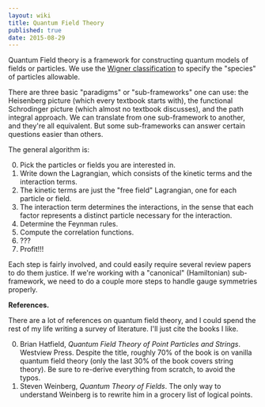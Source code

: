 ```yaml
---
layout: wiki
title: Quantum Field Theory
published: true
date: 2015-08-29
---
```


Quantum Field theory is a framework for constructing quantum models of
fields or particles. We use the
[Wigner classification](./wigner-classification.html) to specify
the "species" of particles allowable.

There are three basic "paradigms" or "sub-frameworks" one can use: the
Heisenberg picture (which every textbook starts with), the functional
Schrodinger picture (which almost no textbook discusses), and the path
integral approach. We can translate from one sub-framework to another,
and they're all equivalent. But some sub-frameworks can answer certain
questions easier than others.

The general algorithm is:

0. Pick the particles or fields you are interested in.
0. Write down the Lagrangian, which consists of the kinetic terms and the
   interaction terms.
  0. The kinetic terms are just the "free field" Lagrangian, one for
     each particle or field.
  0. The interaction term determines the interactions, in the sense that
     each factor represents a distinct particle necessary for the
     interaction.
0. Determine the Feynman rules.
0. Compute the correlation functions.
0. ???
0. Profit!!!

Each step is fairly involved, and could easily require several review
papers to do them justice. If we're working with a "canonical"
(Hamiltonian) sub-framework, we need to do a couple more steps to handle
gauge symmetries properly.

**References.**

There are a lot of references on quantum field theory, and I could spend
the rest of my life writing a survey of literature. I'll just cite the
books I like.

0. Brian Hatfield,
   *Quantum Field Theory of Point Particles and Strings*.
   Westview Press. Despite the title, roughly 70% of the book is on
   vanilla quantum field theory (only the last 30% of the book covers
   string theory). Be sure to re-derive everything from scratch, to
   avoid the typos.
0. Steven Weinberg,
   *Quantum Theory of Fields*.
   The only way to understand Weinberg is to rewrite him in a grocery
   list of logical points.
